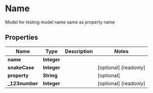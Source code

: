 

# Name

Model for testing model name same as property name

## Properties

| Name | Type | Description | Notes |
|------------ | ------------- | ------------- | -------------|
|**name** | **Integer** |  |  |
|**snakeCase** | **Integer** |  |  [optional] [readonly] |
|**property** | **String** |  |  [optional] |
|**_123number** | **Integer** |  |  [optional] [readonly] |



